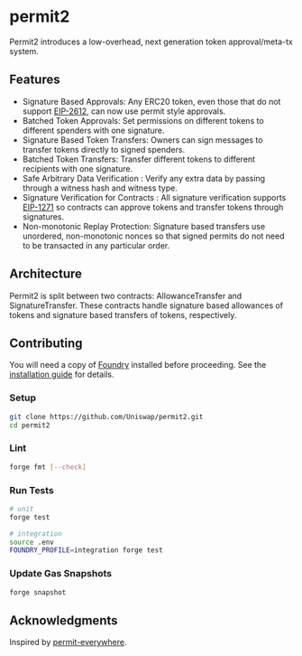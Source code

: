 # permit2

Permit2 introduces a low-overhead, next generation token approval/meta-tx system.

## Features

- Signature Based Approvals: Any ERC20 token, even those that do not support [EIP-2612](https://eips.ethereum.org/EIPS/eip-2612), can now use permit style approvals.
- Batched Token Approvals: Set permissions on different tokens to different spenders with one signature.
- Signature Based Token Transfers: Owners can sign messages to transfer tokens directly to signed spenders.
- Batched Token Transfers: Transfer different tokens to different recipients with one signature.
- Safe Arbitrary Data Verification : Verify any extra data by passing through a witness hash and witness type.
- Signature Verification for Contracts : All signature verification supports [EIP-1271](https://eips.ethereum.org/EIPS/eip-1271) so contracts can approve tokens and transfer tokens through signatures.
- Non-monotonic Replay Protection: Signature based transfers use unordered, non-monotonic nonces so that signed permits do not need to be transacted in any particular order.

## Architecture

Permit2 is split between two contracts: AllowanceTransfer and SignatureTransfer. These contracts handle signature based allowances of tokens and signature based transfers of tokens, respectively.

## Contributing

You will need a copy of [Foundry](https://github.com/foundry-rs/foundry) installed before proceeding. See the [installation guide](https://github.com/foundry-rs/foundry#installation) for details.

### Setup

```sh
git clone https://github.com/Uniswap/permit2.git
cd permit2
```

### Lint

```sh
forge fmt [--check]
```

### Run Tests

```sh
# unit
forge test

# integration
source .env
FOUNDRY_PROFILE=integration forge test
```

### Update Gas Snapshots

```sh
forge snapshot
```

## Acknowledgments

Inspired by [permit-everywhere](https://github.com/merklejerk/permit-everywhere).
